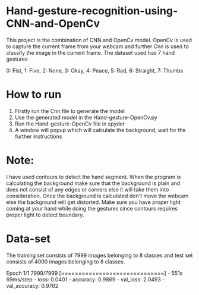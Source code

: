 # Hand-gesture-recognition-using-CNN-and-OpenCv
This project is the combination of CNN and OpenCv model. OpenCv is used to capture the current frame from your webcam and further Cnn is used to classify the image in the current frame.
The dataset used has 7 hand gestures

0: Fist, 1: Five, 2: None, 3: Okay, 4: Peace, 5: Rad, 6: Straight, 7: Thumbs

# How to run
1. Firstly run the Cnn file to generate the model 
2. Use the generated model in the Hand-gesture-OpenCv.py
3. Run the Hand-gesture-OpenCv file in spyder
4. A window will popup which will calculate the background, wait for the further instructions

# Note:
I have used contours to detect the hand segment. When the program is calculating the background make sure that the background is plain and does not consist of any edges or corners else it will take them into consideration. Once the background is calculated don't move the webcam else the background will get distorted. Make sure you have proper light coming at your hand while doing the gestures since contours requires proper light to detect boundary.

# Data-set
The training set consists of 7999 images belonging to 8 classes and test set consists of 4000 images belonging to 8 classes.

Epoch 1/1
7999/7999 [==============================] - 551s 69ms/step - loss: 0.0401 - accuracy: 0.9869 - val_loss: 2.0493 - val_accuracy: 0.9762

